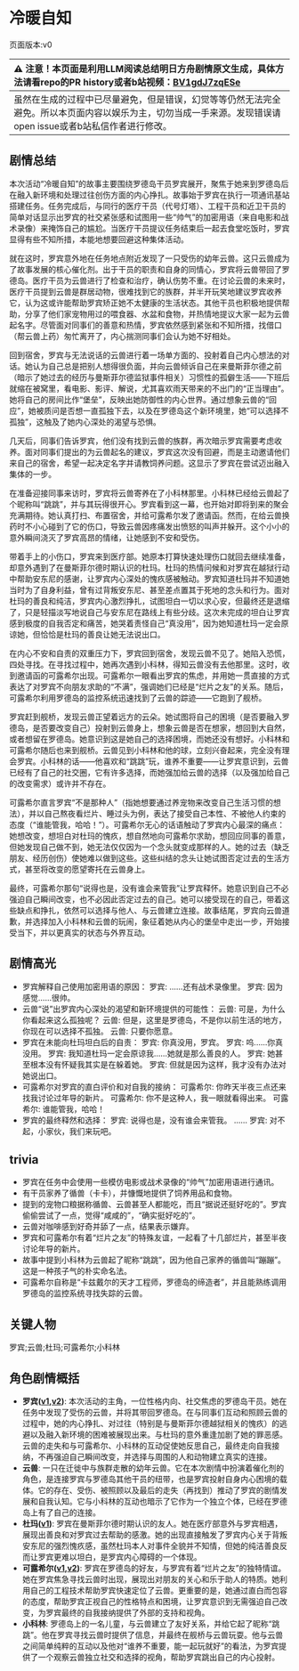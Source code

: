 # 冷暖自知
页面版本:v0
 

| :warning: 注意！本页面是利用LLM阅读总结明日方舟剧情原文生成，具体方法请看repo的PR history或者b站视频：[BV1gdJ7zqESe](https://www.bilibili.com/video/BV1gdJ7zqESe/)         |
|:----------------------------|
| 虽然在生成的过程中已尽量避免，但是错误，幻觉等等仍然无法完全避免。所以本页面内容以娱乐为主，切勿当成一手来源。发现错误请open issue或者b站私信作者进行修改。|



## 剧情总结
本次活动“冷暖自知”的故事主要围绕罗德岛干员罗宾展开，聚焦于她来到罗德岛后在融入新环境和处理过往创伤方面的内心挣扎。故事始于罗宾在执行一项通讯基站搭建任务。任务完成后，与同行的医疗干员（代号灯塔）、工程干员和近卫干员的简单对话显示出罗宾的社交紧张感和试图用一些“帅气”的加密用语（来自电影和战术录像）来掩饰自己的尴尬。当医疗干员提议任务结束后一起去食堂吃饭时，罗宾显得有些不知所措，本能地想要回避这种集体活动。

就在这时，罗宾意外地在任务地点附近发现了一只受伤的幼年云兽。这只云兽成为了故事发展的核心催化剂。出于干员的职责和自身的同情心，罗宾将云兽带回了罗德岛。医疗干员为云兽进行了检查和治疗，确认伤势不重。在讨论云兽的未来时，医疗干员提到云兽是群居动物，很难找到它的族群，并半开玩笑地建议罗宾收养它，认为这或许能帮助罗宾矫正她不太健康的生活状态。其他干员也积极地提供帮助，分享了他们家宠物用过的喂食器、水盆和食物，并热情地提议大家一起为云兽起名字。尽管面对同事们的善意和热情，罗宾依然感到紧张和不知所措，找借口（帮云兽上药）匆忙离开了，内心揣测同事们会认为她不好相处。

回到宿舍，罗宾与无法说话的云兽进行着一场单方面的、投射着自己内心想法的对话。她认为自己总是把别人想得很负面，并向云兽倾诉自己在来曼斯菲尔德之前（暗示了她过去的经历与曼斯菲尔德监狱事件相关）习惯性的孤僻生活——下班后就缩在被窝里，看电影、影评、解说，尤其喜欢雨天带来的不出门的“正当理由”。她将自己的房间比作“堡垒”，反映出她防御性的内心世界。通过想象云兽的“回应”，她被质问是否想一直孤独下去，以及在罗德岛这个新环境里，她“可以选择不孤独”，这触及了她内心深处的渴望与恐惧。

几天后，同事们告诉罗宾，他们没有找到云兽的族群，再次暗示罗宾需要考虑收养。面对同事们提出的为云兽起名的建议，罗宾这次没有回避，而是主动邀请他们来自己的宿舍，希望一起决定名字并请教饲养问题。这显示了罗宾在尝试迈出融入集体的一步。

在准备迎接同事来访时，罗宾将云兽寄养在了小科林那里。小科林已经给云兽起了个昵称叫“跳跳”，并与其玩得很开心。罗宾看到这一幕，也开始对即将到来的聚会充满期待。她认真打扫、布置宿舍，并给可露希尔发了邀请函。然而，在给云兽换药时不小心碰到了它的伤口，导致云兽因疼痛发出愤怒的叫声并躲开。这个小小的意外瞬间浇灭了罗宾高昂的情绪，让她感到不安和受伤。

带着手上的小伤口，罗宾来到医疗部。她原本打算快速处理伤口就回去继续准备，却意外遇到了在曼斯菲尔德时期认识的杜玛。杜玛的热情问候和对罗宾在越狱行动中帮助安东尼的感谢，让罗宾内心深处的愧疚感被触动。罗宾知道杜玛并不知道她当时为了自身利益，曾有过背叛安东尼、甚至差点置其于死地的念头和行为。面对杜玛的善良和纯洁，罗宾内心激烈挣扎，试图坦白一切以求心安，但最终还是退缩了，只是轻描淡写地说自己与安东尼在路线上有些分歧。这次未完成的坦白让罗宾感到极度的自我否定和痛苦，她哭着责怪自己“真没用”，因为她知道杜玛一定会原谅她，但恰恰是杜玛的善良让她无法说出口。

在内心不安和自责的双重压力下，罗宾回到宿舍，发现云兽不见了。她陷入恐慌，四处寻找。在寻找过程中，她再次遇到小科林，得知云兽没有去他那里。这时，收到邀请函的可露希尔出现。可露希尔一眼看出罗宾的焦虑，并用她一贯直接的方式表达了对罗宾不向朋友求助的“不满”，强调她们已经是“烂片之友”的关系。随后，可露希尔利用罗德岛的监控系统迅速找到了云兽的踪迹——它跑到了舰桥。

罗宾赶到舰桥，发现云兽正望着远方的云朵。她试图将自己的困境（是否要融入罗德岛，是否要改变自己）投射到云兽身上，想象云兽是否在想家，想回到大自然，或者想留在罗德岛。她意识到这是她自己的选择困境，而她还没有想好。小科林和可露希尔随后也来到舰桥。云兽见到小科林和他的球，立刻兴奋起来，完全没有理会罗宾。小科林的话——他喜欢和“跳跳”玩，谁养不重要——让罗宾意识到，云兽已经有了自己的社交圈，它有许多选择，而她强加给云兽的选择（以及强加给自己的改变需求）或许并不存在。

可露希尔直言罗宾“不是那种人”（指她想要通过养宠物来改变自己生活习惯的想法），并以自己熬夜看烂片、睡过头为例，表达了接受自己本性、不被他人约束的态度（“谁能管我，哈哈！”）。可露希尔无心的话语触动了罗宾内心最深的痛点：她想改变，想坦白对杜玛的愧疚，想自然地向可露希尔求助，想回应同事的善意，但她发现自己做不到，她无法仅仅因为一个念头就变成那样的人。她的过去（缺乏朋友、经历创伤）使她难以做到这些。这些纠结的念头让她试图否定过去的生活方式，甚至将改变的愿望寄托在云兽身上。

最终，可露希尔那句“说得也是，没有谁会来管我”让罗宾释怀。她意识到自己不必强迫自己瞬间改变，也不必因此否定过去的自己。她可以接受现在的自己，带着这些缺点和挣扎，依然可以选择与他人、与云兽建立连接。故事结尾，罗宾向云兽道歉，并选择加入小科林和云兽的玩闹，象征着她从内心的堡垒中走出一步，开始接受当下，并以更真实的状态与外界互动。
## 剧情高光
*   罗宾解释自己使用加密用语的原因：
    罗宾: ......还有战术录像里。
    罗宾: 因为感觉......很帅。
*   云兽“说”出罗宾内心深处的渴望和新环境提供的可能性：
    云兽: 可是，为什么你看起来这么孤独呢？
    云兽: 但是，这里是罗德岛，不是你以前生活的地方，你现在可以选择不孤独。
    云兽: 只要你愿意。
*   罗宾在未能向杜玛坦白后的自责：
    罗宾: 你真没用，罗宾。
    罗宾: 呜......你真没用。
    罗宾: 我知道杜玛一定会原谅我......她就是那么善良的人。
    罗宾: 她甚至根本没有怀疑我其实是在躲着她。
    罗宾: 但就是因为这样，我才没有办法对她说出口。
*   可露希尔对罗宾的直白评价和对自我的接纳：
    可露希尔: 你昨天半夜三点还来找我讨论过年导的新片。
    可露希尔: 你不是这种人，我一眼就看得出来。
    可露希尔: 谁能管我，哈哈！
*   罗宾的最终释然和选择：
    罗宾: 说得也是，没有谁会来管我。
    ......
    罗宾: 对不起，小家伙，我们来玩吧。
## trivia
*   罗宾在任务中会使用一些模仿电影或战术录像的“帅气”加密用语进行通讯。
*   有干员家养了循兽（卡卡），并慷慨地提供了饲养用品和食物。
*   提到的宠物口粮据称循兽、云兽甚至人都能吃，而且“据说还挺好吃的”。罗宾偷偷尝试了一点，觉得“咸咸的”，“确实挺好吃的”。
*   云兽对咖啡感到好奇并舔了一点，结果表示嫌弃。
*   罗宾和可露希尔有着“烂片之友”的特殊友谊，一起看了十几部烂片，甚至半夜讨论年导的新片。
*   故事中提到小科林为云兽起了昵称“跳跳”，因为他自己家养的循兽叫“蹦蹦”。这是一种孩子气的朴实命名法。
*   可露希尔自称是“卡兹戴尔的天才工程师，罗德岛的缔造者”，并且能熟练调用罗德岛的监控系统寻找失踪的云兽。
## 关键人物
罗宾;云兽;杜玛;可露希尔;小科林
## 角色剧情概括
-   **罗宾([v1](../chars/char_451_robin.md),[v2](../char_v3/char_451_robin.md))**: 本次活动的主角，一位性格内向、社交焦虑的罗德岛干员。她在任务中发现了受伤的云兽，并将其带回罗德岛。在与同事们互动和照顾云兽的过程中，她的内心挣扎、对过往（特别是与曼斯菲尔德越狱相关的愧疚）的逃避以及融入新环境的困难被展现出来。与杜玛的意外重逢加剧了她的罪恶感。云兽的走失和与可露希尔、小科林的互动促使她反思自己，最终走向自我接纳，不再强迫自己瞬间改变，并选择与周围的人和动物建立真实的连接。
-   **云兽**: 一只在迁徙中与族群走散的幼年云兽。它在本次剧情中扮演着催化剂的角色，是连接罗宾与罗德岛其他干员的纽带，也是罗宾投射自身内心困境的载体。它的存在、受伤、被照顾以及最后的走失（再找到）推动了罗宾的剧情发展和自我认知。它与小科林的互动也暗示了它作为一个独立个体，已经在罗德岛上有了自己的连接。
-   **杜玛([v1](../chars/extended_char_du_ma.md))**: 罗宾在曼斯菲尔德时期认识的友人。她在医疗部意外与罗宾相遇，展现出善良和对罗宾过去帮助的感激。她的出现直接触发了罗宾内心关于背叛安东尼的强烈愧疚感，虽然杜玛本人对事件全貌并不知情，但她的纯洁善良反而让罗宾更难以坦白，是罗宾内心障碍的一个体现。
-   **可露希尔([v1](../chars/extended_char_ke_lu_xi_er.md),[v2](../char_v3/extended_char_ke_lu_xi_er.md))**: 罗宾在罗德岛的好友，与罗宾有着“烂片之友”的独特情谊。她在罗宾焦急寻找云兽时出现，展现出对朋友的关心和乐于助人的特质。她利用自己的工程技术帮助罗宾快速定位了云兽。更重要的是，她通过直白而包容的态度，帮助罗宾正视自己的性格特点和困境，让罗宾意识到无需强迫自己改变，为罗宾最终的自我接纳提供了外部的支持和视角。
-   **小科林**: 罗德岛上的一名儿童，与云兽建立了友好关系，并给它起了昵称“跳跳”。他在罗宾寻找云兽时提供了信息，并最终在舰桥与云兽玩耍。他与云兽之间简单纯粹的互动以及他对“谁养不重要，能一起玩就好”的看法，为罗宾提供了一个观察云兽独立社交和选择的视角，帮助罗宾跳出自己的内心投射。